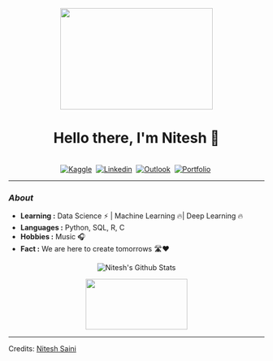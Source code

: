 <p align="center">
  <img width="300" height="200" src="https://i.pinimg.com/originals/e4/26/70/e426702edf874b181aced1e2fa5c6cde.gif">
</p>
<p>
  <h1 align="center"><b>Hello there, I'm Nitesh 👋</b></h1>
</p>    

<p align="center">
<br>
<a href="https://www.kaggle.com/niteshsaini"><img src="https://img.shields.io/badge/-Nitesh_Saini-e6e6e6?style=flat-square&logo=kaggle" alt="Kaggle" /></a>&nbsp;
<a href="https://www.linkedin.com/in/iamniteshhh/" ><img src="https://img.shields.io/badge/-Nitesh_Saini-blue?style=flat-square&logo=Linkedin&logoColor=white" alt="Linkedin" /></a>&nbsp;
<a href="mailto:nitesh.saini2402@outlook.com"><img src="https://img.shields.io/badge/-Nitesh.saini2402@outlook.com-0073cf?style=flat-square&logo=microsoftoutlook&logoColor=white" alt="Outlook" /></a>&nbsp;
<a href="https://iam-niteshhh.github.io/Portfolio/"><img src="https://img.shields.io/badge/-Nitesh_Saini-e6e6e6?style=flat-square&logo=github&logoColor=black" alt="Portfolio"/></a>&nbsp;
</p>

----------------------------------------------------------------------------------------------------------------------------------------------------------------------------
### <i>About</i>

-  **Learning :** Data Science :zap: | Machine Learning :fire:| Deep Learning :fire:		
-  **Languages :** Python, SQL, R, C
-  **Hobbies :**  Music :headphones:
-  **Fact :** We are here to create tomorrows 🛣:heart:
<!--- -  **Organisation :** [name](link)-->

<p align="center">
  <img alt="Nitesh's Github Stats" src="https://github-readme-stats.vercel.app/api?username=iam-niteshhh&show_icons=true&theme=radical">
</p>

<p align="center">
  <img width="200" height="100" src="https://cdn-acpnj.nitrocdn.com/SDkrhncnWeetGsYGlzwaPnbfptfOeIKk/assets/static/optimized/rev-56afdb7/wp-content/uploads/2017/12/thank-you-.jpg">
</p>

-----
Credits: [Nitesh Saini](https://github.com/iam-niteshhh)
